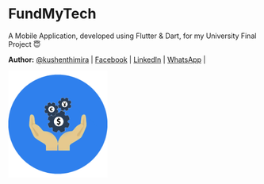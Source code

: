 # FundMyTech

A Mobile Application, developed using Flutter & Dart, for my University Final Project :innocent:

**Author:** [@kushenthimira](https://github.com/kushenthimira) | [Facebook](https://facebook.com/ciphernpc) | [LinkedIn](https://linkedin.com/in/kushenthimira) | [WhatsApp](https://wa.me/94717827878) |

<img src="/assets/logo.png" alt="Project Logo" width="200"/>
